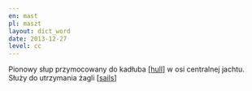 ```yaml
---
en: mast
pl: maszt
layout: dict_word
date: 2013-12-27
level: cc
---
```


Pionowy słup przymocowany do kadłuba [[hull](/dict/yacht-parts/hull/)] w osi centralnej jachtu. Służy do utrzymania żagli [[sails](/dict/yacht-parts/sails/)] 
